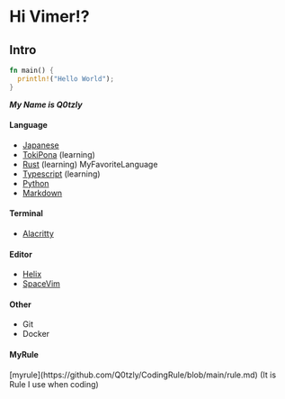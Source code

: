 # Hi Vimer!?

<h2>Intro</h2>


```rust
fn main() {
  println!("Hello World");
}
```


***My Name is Q0tzly***

<h4>Language</h4>

  - [Japanese](https://tsunagarujp.bunka.go.jp/?lang_id=EN)
  - [TokiPona](https://tokipona.org) (learning)
  - [Rust](https://www.rust-lang.org/) (learning) MyFavoriteLanguage
  - [Typescript](https://www.typescriptlang.org) (learning)
  - [Python](https://www.python.jp/)
  - [Markdown](https://daringfireball.net/projects/markdown/)

<h4>Terminal</h4>

  - [Alacritty](https://alacritty.org/)

<h4>Editor</h4>

  - [Helix](https://helix-editor.com/)
  - [SpaceVim](https://spacevim.org/)

<h4>Other</h4>

  - Git
  - Docker

<h4>MyRule</h4>
[myrule](https://github.com/Q0tzly/CodingRule/blob/main/rule.md) (It is Rule I use when coding)
